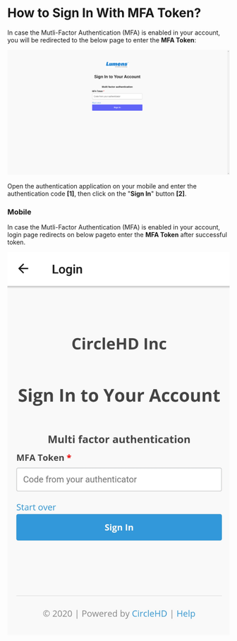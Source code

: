 # How to Sign In With MFA Token?

In case the Mutli-Factor Authentication \(MFA\) is enabled in your account, you will be redirected to the below page to enter the **MFA Token**:

![](../.gitbook/assets/mfa.png)

Open the authentication application on your mobile and enter the authentication code **\[1\]**, then click on the "**Sign In**" button **\[2\]**.

### Mobile

In case the Mutli-Factor Authentication \(MFA\) is enabled in your account, login page redirects on below pageto enter the **MFA Token** after successful token.

![](../.gitbook/assets/screenshot_2020-12-07-17-18-20-915.jpeg)



